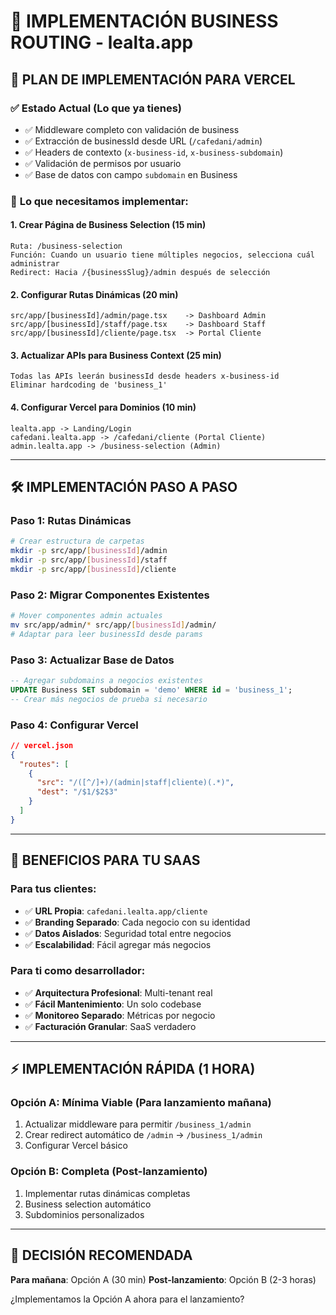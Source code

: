 # 🎯 IMPLEMENTACIÓN BUSINESS ROUTING - lealta.app

## 🚀 PLAN DE IMPLEMENTACIÓN PARA VERCEL

### ✅ **Estado Actual (Lo que ya tienes)**
- ✅ Middleware completo con validación de business
- ✅ Extracción de businessId desde URL (`/cafedani/admin`)
- ✅ Headers de contexto (`x-business-id`, `x-business-subdomain`)
- ✅ Validación de permisos por usuario
- ✅ Base de datos con campo `subdomain` en Business

### 🔧 **Lo que necesitamos implementar:**

#### 1. **Crear Página de Business Selection** (15 min)
```
Ruta: /business-selection
Función: Cuando un usuario tiene múltiples negocios, selecciona cuál administrar
Redirect: Hacia /{businessSlug}/admin después de selección
```

#### 2. **Configurar Rutas Dinámicas** (20 min)
```
src/app/[businessId]/admin/page.tsx    -> Dashboard Admin
src/app/[businessId]/staff/page.tsx    -> Dashboard Staff  
src/app/[businessId]/cliente/page.tsx  -> Portal Cliente
```

#### 3. **Actualizar APIs para Business Context** (25 min)
```
Todas las APIs leerán businessId desde headers x-business-id
Eliminar hardcoding de 'business_1'
```

#### 4. **Configurar Vercel para Dominios** (10 min)
```
lealta.app -> Landing/Login
cafedani.lealta.app -> /cafedani/cliente (Portal Cliente)
admin.lealta.app -> /business-selection (Admin)
```

---

## 🛠️ **IMPLEMENTACIÓN PASO A PASO**

### **Paso 1: Rutas Dinámicas**
```bash
# Crear estructura de carpetas
mkdir -p src/app/[businessId]/admin
mkdir -p src/app/[businessId]/staff  
mkdir -p src/app/[businessId]/cliente
```

### **Paso 2: Migrar Componentes Existentes**
```bash
# Mover componentes admin actuales
mv src/app/admin/* src/app/[businessId]/admin/
# Adaptar para leer businessId desde params
```

### **Paso 3: Actualizar Base de Datos**
```sql
-- Agregar subdomains a negocios existentes
UPDATE Business SET subdomain = 'demo' WHERE id = 'business_1';
-- Crear más negocios de prueba si necesario
```

### **Paso 4: Configurar Vercel**
```json
// vercel.json
{
  "routes": [
    {
      "src": "/([^/]+)/(admin|staff|cliente)(.*)",
      "dest": "/$1/$2$3"
    }
  ]
}
```

---

## 🎯 **BENEFICIOS PARA TU SAAS**

### **Para tus clientes:**
- ✅ **URL Propia**: `cafedani.lealta.app/cliente`
- ✅ **Branding Separado**: Cada negocio con su identidad
- ✅ **Datos Aislados**: Seguridad total entre negocios
- ✅ **Escalabilidad**: Fácil agregar más negocios

### **Para ti como desarrollador:**
- ✅ **Arquitectura Profesional**: Multi-tenant real
- ✅ **Fácil Mantenimiento**: Un solo codebase
- ✅ **Monitoreo Separado**: Métricas por negocio
- ✅ **Facturación Granular**: SaaS verdadero

---

## ⚡ **IMPLEMENTACIÓN RÁPIDA (1 HORA)**

### **Opción A: Mínima Viable (Para lanzamiento mañana)**
1. Actualizar middleware para permitir `/business_1/admin`
2. Crear redirect automático de `/admin` -> `/business_1/admin`
3. Configurar Vercel básico

### **Opción B: Completa (Post-lanzamiento)**
1. Implementar rutas dinámicas completas
2. Business selection automático
3. Subdominios personalizados

---

## 🚨 **DECISIÓN RECOMENDADA**

**Para mañana**: Opción A (30 min)
**Post-lanzamiento**: Opción B (2-3 horas)

¿Implementamos la Opción A ahora para el lanzamiento?
